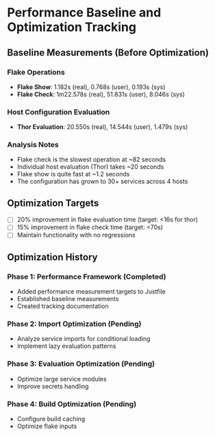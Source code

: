 # Performance Baseline and Optimization Tracking

## Baseline Measurements (Before Optimization)

### Flake Operations
- **Flake Show**: 1.182s (real), 0.768s (user), 0.193s (sys)
- **Flake Check**: 1m22.578s (real), 51.831s (user), 8.046s (sys)

### Host Configuration Evaluation
- **Thor Evaluation**: 20.550s (real), 14.544s (user), 1.479s (sys)

### Analysis Notes
- Flake check is the slowest operation at ~82 seconds
- Individual host evaluation (Thor) takes ~20 seconds
- Flake show is quite fast at ~1.2 seconds
- The configuration has grown to 30+ services across 4 hosts

## Optimization Targets
- [ ] 20% improvement in flake evaluation time (target: <16s for thor)
- [ ] 15% improvement in flake check time (target: <70s)
- [ ] Maintain functionality with no regressions

## Optimization History

### Phase 1: Performance Framework (Completed)
- Added performance measurement targets to Justfile
- Established baseline measurements
- Created tracking documentation

### Phase 2: Import Optimization (Pending)
- Analyze service imports for conditional loading
- Implement lazy evaluation patterns

### Phase 3: Evaluation Optimization (Pending)
- Optimize large service modules
- Improve secrets handling

### Phase 4: Build Optimization (Pending)
- Configure build caching
- Optimize flake inputs
